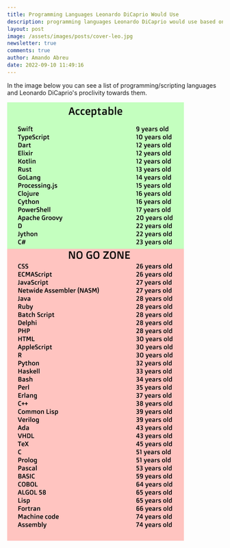 ```yaml
---
title: Programming Languages Leonardo DiCaprio Would Use
description: programming languages Leonardo DiCaprio would use based on how old they are
layout: post
image: /assets/images/posts/cover-leo.jpg
newsletter: true
comments: true
author: Amando Abreu
date: 2022-09-10 11:49:16
---
```

In the image below you can see a list of programming/scripting languages and Leonardo DiCaprio's proclivity towards them. 

![](/assets/images/posts/languages-leo.jpg)